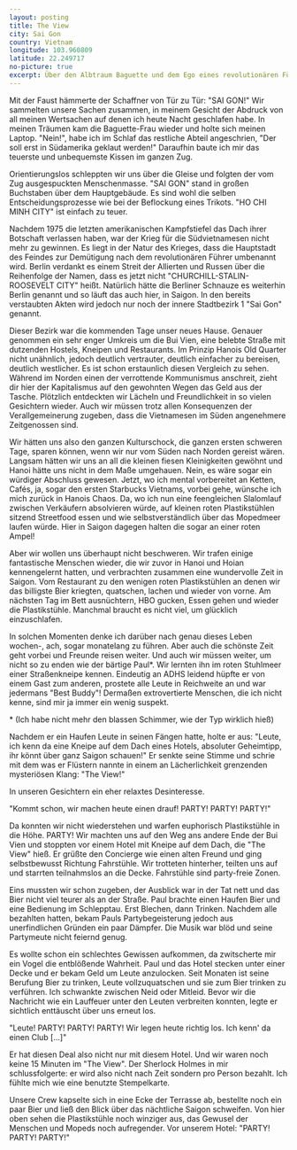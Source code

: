 ```yaml
---
layout: posting
title: The View
city: Sai Gon
country: Vietnam
longitude: 103.960809
latitude: 22.249717
no-picture: true
excerpt: Über den Albtraum Baguette und dem Ego eines revolutionären Führers, als auch entspannte Tage und PARTY! PARTY! PARTY!
---
```


Mit der Faust hämmerte der Schaffner von Tür zu Tür: "SAI GON!" Wir sammelten unsere Sachen zusammen, in meinem Gesicht der Abdruck von all meinen Wertsachen auf denen ich heute Nacht geschlafen habe. In meinen Träumen kam die Baguette-Frau wieder und holte sich meinen Laptop. "Nein!", habe ich im Schlaf das restliche Abteil angeschrien, "Der soll erst in Südamerika geklaut werden!" Daraufhin baute ich mir das teuerste und unbequemste Kissen im ganzen Zug. 

Orientierungslos schleppten wir uns über die Gleise und folgten der vom Zug ausgespuckten Menschenmasse. "SAI GON" stand in großen Buchstaben über dem Hauptgebäude. Es sind wohl die selben Entscheidungsprozesse wie bei der Beflockung eines Trikots. "HO CHI MINH CITY" ist einfach zu teuer. 

Nachdem 1975 die letzten amerikanischen Kampfstiefel das Dach ihrer Botschaft verlassen haben, war der Krieg für die Südvietnamesen nicht mehr zu gewinnen. Es liegt in der Natur des Krieges, dass die Hauptstadt des Feindes zur Demütigung nach dem revolutionären Führer umbenannt wird. Berlin verdankt es einem Streit der Allierten und Russen über die Reihenfolge der Namen, dass es jetzt nicht "CHURCHILL-STALIN-ROOSEVELT CITY" heißt. Natürlich hätte die Berliner Schnauze es weiterhin Berlin genannt und so läuft das auch hier, in Saigon. In den bereits verstaubten Akten wird jedoch nur noch der innere Stadtbezirk 1 "Sai Gon" genannt.

Dieser Bezirk war die kommenden Tage unser neues Hause. Genauer genommen ein sehr enger Umkreis um die Bui Vien, eine belebte Straße mit dutzenden Hostels, Kneipen und Restaurants. Im Prinzip Hanois Old Quarter nicht unähnlich, jedoch deutlich vertrauter, deutlich einfacher zu bereisen, deutlich westlicher.   Es ist schon erstaunlich diesen Vergleich zu sehen. Während im Norden einen der verrottende Kommunismus anschreit, zieht dir hier der Kapitalismus auf den gewohnten Wegen das Geld aus der Tasche. Plötzlich entdeckten wir Lächeln und Freundlichkeit in so vielen Gesichtern wieder. Auch wir müssen trotz allen Konsequenzen der Verallgemeinerung zugeben, dass die Vietnamesen im Süden angenehmere Zeitgenossen sind.

Wir hätten uns also den ganzen Kulturschock, die ganzen ersten schweren Tage, sparen können, wenn wir nur vom Süden nach Norden gereist wären. Langsam hätten wir uns an all die kleinen fiesen Kleinigkeiten gewöhnt und Hanoi hätte uns nicht in dem Maße umgehauen. Nein, es wäre sogar ein würdiger Abschluss gewesen. Jetzt, wo ich mental vorbereitet an Ketten, Cafés, ja, sogar den ersten Starbucks Vietnams, vorbei gehe, wünsche ich mich zurück in Hanois Chaos. Da, wo ich nun eine feengleichen Slalomlauf zwischen Verkäufern absolvieren würde, auf kleinen roten Plastikstühlen sitzend Streetfood essen und wie selbstverständlich über das Mopedmeer laufen würde. Hier in Saigon dagegen halten die sogar an einer roten Ampel! 

Aber wir wollen uns überhaupt nicht beschweren. Wir trafen einige fantastische Menschen wieder, die wir zuvor in Hanoi und Hoian kennengelernt hatten, und verbrachten zusammen eine wundervolle Zeit in Saigon. Vom Restaurant zu den wenigen roten Plastikstühlen an denen wir das billigste Bier kriegten, quatschen, lachen und wieder von vorne. Am nächsten Tag im Bett ausnüchtern, HBO gucken, Essen gehen und wieder die Plastikstühle. Manchmal braucht es nicht viel, um glücklich einzuschlafen.

In solchen Momenten denke ich darüber nach genau dieses Leben wochen-, ach, sogar monatelang zu führen. Aber auch die schönste Zeit geht vorbei und Freunde reisen weiter. Und auch wir müssen weiter, um nicht so zu enden wie der bärtige Paul\*. Wir lernten ihn im roten Stuhlmeer einer Straßenkneipe kennen. Eindeutig an ADHS leidend hüpfte er von einem Gast zum anderen, prostete alle Leute in Reichweite an und war jedermans "Best Buddy"! Dermaßen extrovertierte Menschen, die ich nicht kenne, sind mir ja immer ein wenig suspekt. 

\* (Ich habe nicht mehr den blassen Schimmer, wie der Typ wirklich hieß)

Nachdem er ein Haufen Leute in seinen Fängen hatte, holte er aus: "Leute, ich kenn da eine Kneipe auf dem Dach eines Hotels, absoluter Geheimtipp, ihr könnt über ganz Saigon schauen!" Er senkte seine Stimme und schrie mit dem was er Flüstern nannte in einem an Lächerlichkeit grenzenden mysteriösen Klang: "The View!"

In unseren Gesichtern ein eher relaxtes Desinteresse.

"Kommt schon, wir machen heute einen drauf! PARTY! PARTY! PARTY!"

Da konnten wir nicht wiederstehen und warfen euphorisch Plastikstühle in die Höhe. PARTY! Wir machten uns auf den Weg ans andere Ende der Bui Vien und stoppten vor einem Hotel mit Kneipe auf dem Dach, die "The View" hieß. Er grüßte den Concierge wie einen alten Freund und ging selbstbewusst Richtung Fahrstühle. Wir trotteten hinterher, teilten uns auf und starrten teilnahmslos an die Decke. Fahrstühle sind party-freie Zonen.

Eins mussten wir schon zugeben, der Ausblick war in der Tat nett und das Bier nicht viel teurer als an der Straße. Paul brachte einen Haufen Bier und eine Bedienung im Schlepptau. Erst Blechen, dann Trinken. Nachdem alle bezahlten hatten, bekam Pauls Partybegeisterung jedoch aus unerfindlichen Gründen ein paar Dämpfer. Die Musik war blöd und seine Partymeute nicht feiernd genug.

Es wollte schon ein schlechtes Gewissen aufkommen, da zwitscherte mir ein Vogel die entblößende Wahrheit. Paul und das Hotel stecken unter einer Decke und er bekam Geld um Leute anzulocken. Seit Monaten ist seine Berufung Bier zu trinken, Leute vollzuquatschen und sie zum Bier trinken zu verführen. Ich schwankte zwischen Neid oder Mitleid. Bevor wir die Nachricht wie ein Lauffeuer unter den Leuten verbreiten konnten, legte er sichtlich enttäuscht über uns erneut los.

"Leute! PARTY! PARTY! PARTY! Wir legen heute richtig los. Ich kenn' da einen Club \[...\]"

Er hat diesen Deal also nicht nur mit diesem Hotel. Und wir waren noch keine 15 Minuten im "The View". Der Sherlock Holmes in mir schlussfolgerte: er wird also nicht nach Zeit sondern pro Person bezahlt. Ich fühlte mich wie eine benutzte Stempelkarte.

Unsere Crew kapselte sich in eine Ecke der Terrasse ab, bestellte noch ein paar Bier und ließ den Blick über das nächtliche Saigon schweifen. Von hier oben sehen die Plastikstühle noch winziger aus, das Gewusel der Menschen und Mopeds noch aufregender. Vor unserem Hotel: "PARTY! PARTY! PARTY!"
